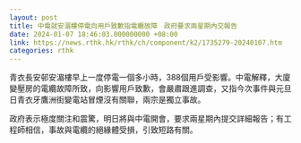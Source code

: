 ```yaml
---
layout: post
title: 中電就安湄樓停電向用戶致歉指電纜故障　政府要求兩星期內交報告
date: 2024-01-07 18:46:03.000000000 +08:00
link: https://news.rthk.hk/rthk/ch/component/k2/1735279-20240107.htm
categories: rthk
---
```


青衣長安邨安湄樓早上一度停電一個多小時，388個用戶受影響。中電解釋，大廈變壓房的電纜故障所致，向影響用戶致歉，會嚴肅跟進調查，又指今次事件與元旦日青衣牙鷹洲街變電站冒煙沒有關聯，兩宗是獨立事故。

政府表示極度關注和震驚，明日將與中電開會，要求兩星期內提交詳細報告；有工程師相信，事故與電纜的絕緣體受損，引致短路有關。
